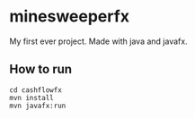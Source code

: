# minesweeperfx
My first ever project. Made with java and javafx.

## How to run
```
cd cashflowfx
mvn install
mvn javafx:run
```
